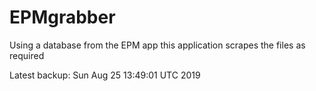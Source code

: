 # EPMgrabber
Using a database from the EPM app this application scrapes the files as required


Latest backup: Sun Aug 25 13:49:01 UTC 2019

